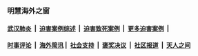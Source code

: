 
### 明慧海外之窗

####  [武汉肺炎](indexes/365.md?t=06160201) &nbsp;|&nbsp;  [迫害案例综述](indexes/328.md?t=06160201) &nbsp;|&nbsp; [迫害致死案例](indexes/277.md?t=06160201)  &nbsp;|&nbsp; [更多迫害案例](indexes/81.md?t=06160201)  &nbsp;|&nbsp; 
####  [时事评论](indexes/19.md?t=06160201) &nbsp;|&nbsp; [海外简讯](indexes/245.md?t=06160201)&nbsp;|&nbsp;  [社会支持](indexes/140.md?t=06160201) &nbsp;|&nbsp; [褒奖决议](indexes/282.md?t=06160201) &nbsp;|&nbsp; [社区报道](indexes/91.md?t=06160201)  &nbsp;|&nbsp; [天人之间](indexes/78.md?t=06160201) 

